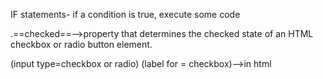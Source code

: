 
IF statements- if a condition is true, execute some code

.==checked==-->property that determines the checked state of an HTML checkbox or radio button element.

(input type=checkbox or radio)
(label for = checkbox)-->in html

